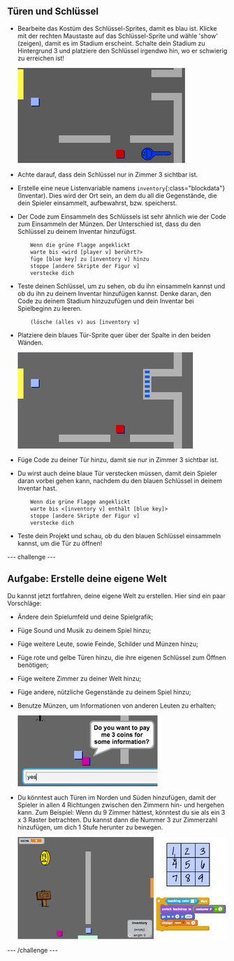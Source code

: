 ## Türen und Schlüssel 

+ Bearbeite das Kostüm des Schlüssel-Sprites, damit es blau ist. Klicke mit der rechten Maustaste auf das Schlüssel-Sprite und wähle 'show' (zeigen), damit es im Stadium erscheint. Schalte dein Stadium zu Hintergrund 3 und platziere den Schlüssel irgendwo hin, wo er schwierig zu erreichen ist!

 	![screenshot](images/world-key.png)

+ Achte darauf, dass dein Schlüssel nur in Zimmer 3 sichtbar ist.

+ Erstelle eine neue Listenvariable namens `inventory`{:class="blockdata"} (Inventar). Dies wird der Ort sein, an dem du all die Gegenstände, die dein Spieler einsammelt, aufbewahrst, bzw. speicherst.

+ Der Code zum Einsammeln des Schlüssels ist sehr ähnlich wie der Code zum Einsammeln der Münzen. Der Unterschied ist, dass du den Schlüssel zu deinem Inventar hinzufügst.

	```blocks
		Wenn die grüne Flagge angeklickt
		warte bis <wird [player v] berührt?>
		füge [blue key] zu [inventory v] hinzu
		stoppe [andere Skripte der Figur v]
		verstecke dich
	```

+ Teste deinen Schlüssel, um zu sehen, ob du ihn einsammeln kannst und ob du ihn zu deinem Inventar hinzufügen kannst. Denke daran, den Code zu deinem Stadium hinzuzufügen und dein Inventar bei Spielbeginn zu leeren.

	```blocks
		(lösche (alles v) aus [inventory v]
	```

+ Platziere dein blaues Tür-Sprite quer über der Spalte in den beiden Wänden.

	![screenshot](images/world-door.png)

+ Füge Code zu deiner Tür hinzu, damit sie nur in Zimmer 3 sichtbar ist.

+ Du wirst auch deine blaue Tür verstecken müssen, damit dein Spieler daran vorbei gehen kann, nachdem du den blauen Schlüssel in deinem Inventar hast.

	```blocks
		Wenn die grüne Flagge angeklickt
		warte bis <[inventory v] enthält [blue key]>
		stoppe [andere Skripte der Figur v]
		verstecke dich
	```

+ Teste dein Projekt und schau, ob du den blauen Schlüssel einsammeln kannst, um die Tür zu öffnen!

--- challenge ---

## Aufgabe: Erstelle deine eigene Welt 
Du kannst jetzt fortfahren, deine eigene Welt zu erstellen. Hier sind ein paar Vorschläge:

+ Ändere dein Spielumfeld und deine Spielgrafik;
+ Füge Sound und Musik zu deinem Spiel hinzu;
+ Füge weitere Leute, sowie Feinde, Schilder und Münzen hinzu;
+ Füge rote und gelbe Türen hinzu, die ihre eigenen Schlüssel zum Öffnen benötigen;
+ Füge weitere Zimmer zu deiner Welt hinzu;
+ Füge andere, nützliche Gegenstände zu deinem Spiel hinzu;

+ Benutze Münzen, um Informationen von anderen Leuten zu erhalten;

	![screenshot](images/world-bribe.png)

+ Du könntest auch Türen im Norden und Süden hinzufügen, damit der Spieler in allen 4 Richtungen zwischen den Zimmern hin- und hergehen kann. Zum Beispiel: Wenn du 9 Zimmer hättest, könntest du sie als ein 3 x 3 Raster betrachten. Du kannst dann die Nummer 3 zur Zimmerzahl hinzufügen, um dich 1 Stufe herunter zu bewegen.

	![screenshot](images/world-north-south.png)

--- /challenge ---
